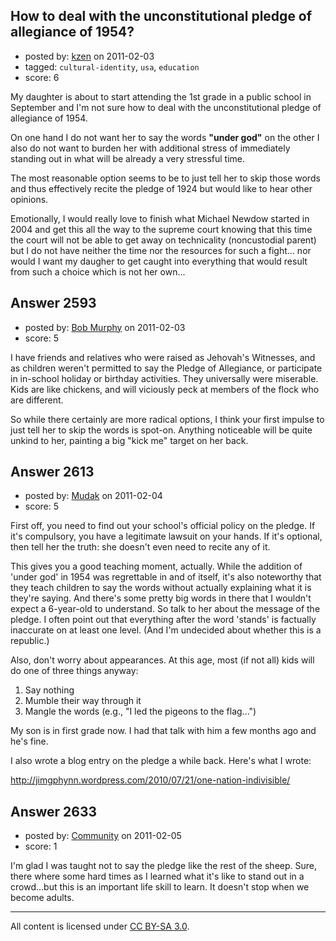 ## How to deal with the unconstitutional pledge of allegiance of 1954?

- posted by: [kzen](https://stackexchange.com/users/-1/808-kzen) on 2011-02-03
- tagged: `cultural-identity`, `usa`, `education`
- score: 6

My daughter is about to start attending the 1st grade in a public school in September and I'm not sure how to deal with the unconstitutional pledge of allegiance of 1954. 

On one hand I do not want her to say the words **"under god"** on the other I also do not want to burden her with additional stress of immediately standing out in what will be already a very stressful time. 

The most reasonable option seems to be to just tell her to skip those words and thus effectively recite the pledge of 1924 but would like to hear other opinions.

Emotionally, I would really love to finish what Michael Newdow started in 2004 and get this all the way to the supreme court knowing that this time the court will not be able to get away on technicality (noncustodial parent) but I do not have neither the time nor the resources for such a fight... nor would I want my daugher to get caught into everything that would result from such a choice which is not her own...


## Answer 2593

- posted by: [Bob Murphy](https://stackexchange.com/users/-1/674-bob-murphy) on 2011-02-03
- score: 5

I have friends and relatives who were raised as Jehovah's Witnesses, and as children weren't permitted to say the Pledge of Allegiance, or participate in in-school holiday or birthday activities. They universally were miserable. Kids are like chickens, and will viciously peck at members of the flock who are different.

So while there certainly are more radical options, I think your first impulse to just tell her to skip the words is spot-on. Anything noticeable will be quite unkind to her, painting a big "kick me" target on her back.



## Answer 2613

- posted by: [Mudak](https://stackexchange.com/users/-1/205-mudak) on 2011-02-04
- score: 5

First off, you need to find out your school's official policy on the pledge. If it's compulsory, you have a legitimate lawsuit on your hands.  If it's optional, then tell her the truth: she doesn't even need to recite any of it.  

This gives you a good teaching moment, actually.  While the addition of 'under god' in 1954 was regrettable in and of itself, it's also noteworthy that they teach children to say the words without actually explaining what it is they're saying.  And there's some pretty big words in there that I wouldn't expect a 6-year-old to understand. So talk to her about the message of the pledge.  I often point out that everything after the word 'stands' is factually inaccurate on at least one level.  (And I'm undecided about whether this is a republic.)

Also, don't worry about appearances.  At this age, most (if not all) kids will do one of three things anyway:

1.  Say nothing
2.  Mumble their way through it
3.  Mangle the words (e.g., "I led the pigeons to the flag...")

My son is in first grade now.  I had that talk with him a few months ago and he's fine.  

I also wrote a blog entry on the pledge a while back.  Here's what I wrote:

http://jimgphynn.wordpress.com/2010/07/21/one-nation-indivisible/




## Answer 2633

- posted by: [Community](https://stackexchange.com/users/-1/-1-community) on 2011-02-05
- score: 1

I'm glad I was taught not to say the pledge like the rest of the sheep.  Sure, there where some hard times as I learned what it's like to stand out in a crowd...but this is an important life skill to learn.  It doesn't stop when we become adults.



---

All content is licensed under [CC BY-SA 3.0](https://creativecommons.org/licenses/by-sa/3.0/).
